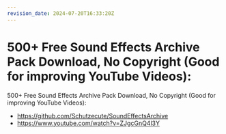 ```yaml
---
revision_date: 2024-07-20T16:33:20Z
---
```

# 500+ Free Sound Effects Archive Pack Download, No Copyright (Good for improving YouTube Videos):
500+ Free Sound Effects Archive Pack Download, No Copyright (Good for improving YouTube Videos):
* https://github.com/Schutzecute/SoundEffectsArchive
* https://www.youtube.com/watch?v=ZJgcGnQ4l3Y